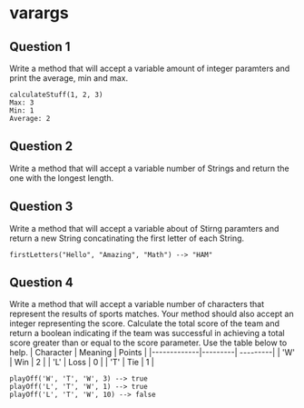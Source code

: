 # varargs

## Question 1
Write a method that will accept a variable amount of integer paramters and print the average, min and max.
```
calculateStuff(1, 2, 3)
Max: 3
Min: 1
Average: 2
```

## Question 2
Write a method that will accept a variable number of Strings and return the one with the longest length.

## Question 3
Write a method that will accept a variable about of Stirng paramters and return a new String concatinating the first letter of each String.
```
firstLetters("Hello", "Amazing", "Math") --> "HAM"
```

## Question 4
Write a method that will accept a variable number of characters that represent the results of sports matches.  Your method should also accept an integer representing the score.  Calculate the total score of the team and return a boolean indicating if the team was successful in achieving a total score greater than or equal to the score parameter. Use the table below to help.
| Character        | Meaning | Points |
|-------------|---------| ---------|
| 'W'  |    Win     |  2  |
| 'L'  |    Loss     |  0  |
| 'T'  |    Tie     |  1  |

```
playOff('W', 'T', 'W', 3) --> true
playOff('L', 'T', 'W', 1) --> true
playOff('L', 'T', 'W', 10) --> false
```


